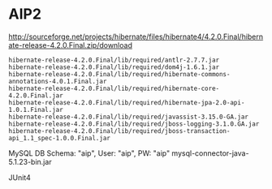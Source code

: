 AIP2
====

http://sourceforge.net/projects/hibernate/files/hibernate4/4.2.0.Final/hibernate-release-4.2.0.Final.zip/download

	hibernate-release-4.2.0.Final/lib/required/antlr-2.7.7.jar
	hibernate-release-4.2.0.Final/lib/required/dom4j-1.6.1.jar
	hibernate-release-4.2.0.Final/lib/required/hibernate-commons-annotations-4.0.1.Final.jar
	hibernate-release-4.2.0.Final/lib/required/hibernate-core-4.2.0.Final.jar
	hibernate-release-4.2.0.Final/lib/required/hibernate-jpa-2.0-api-1.0.1.Final.jar
	hibernate-release-4.2.0.Final/lib/required/javassist-3.15.0-GA.jar
	hibernate-release-4.2.0.Final/lib/required/jboss-logging-3.1.0.GA.jar
	hibernate-release-4.2.0.Final/lib/required/jboss-transaction-api_1.1_spec-1.0.0.Final.jar

MySQL DB Schema: "aip", User: "aip", PW: "aip"
	mysql-connector-java-5.1.23-bin.jar

JUnit4
